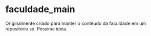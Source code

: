 # faculdade_main
Originalmente criado para manter o contéudo da faculdade em um repositório só. Péssima ideia.
